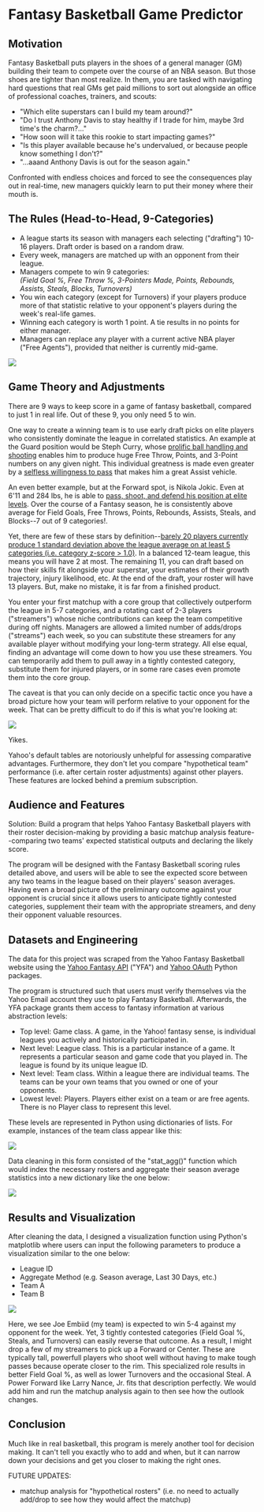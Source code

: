 # Fantasy Basketball Game Predictor

## Motivation
Fantasy Basketball puts players in the shoes of a general manager (GM) building their team to compete over the course of an NBA season. But those shoes are tighter than most realize. In them, you are tasked with navigating hard questions that real GMs get paid millions to sort out alongside an office of professional coaches, trainers, and scouts: 

- "Which elite superstars can I build my team around?"
- "Do I trust Anthony Davis to stay healthy if I trade for him, maybe 3rd time's the charm?..."
- "How soon will it take this rookie to start impacting games?"
- "Is this player available because he's undervalued, or because people know something I don't?"
- "...aaand Anthony Davis is out for the season again."

Confronted with endless choices and forced to see the consequences play out in real-time, new managers quickly learn to put their money where their mouth is.

## The Rules (Head-to-Head, 9-Categories)
  - A league starts its season with managers each selecting ("drafting") 10-16 players. Draft order is based on a random draw.
  - Every week, managers are matched up with an opponent from their league.
  - Managers compete to win 9 categories: \
    _(Field Goal %, Free Throw %, 3-Pointers Made, Points, Rebounds, Assists, Steals, Blocks, Turnovers)_
  - You win each category (except for Turnovers) if your players produce more of that statistic relative to your opponent's players during the week's real-life games.
  - Winning each category is worth 1 point. A tie results in no points for either manager.
  - Managers can replace any player with a current active NBA player ("Free Agents"), provided that neither is currently mid-game. 

![](https://github.com/mattguev/hoop-dreams/blob/main/yfmatchup.JPG?raw=true)

## Game Theory and Adjustments

There are 9 ways to keep score in a game of fantasy basketball, compared to just 1 in real life. Out of these 9, you only need 5 to win.

One way to create a winning team is to use early draft picks on elite players who consistently dominate the league in correlated statistics. An example at the Guard position would be Steph Curry, whose [prolific ball handling and shooting](https://www.youtube.com/watch?v=7fPcse1phtk) enables him to produce huge Free Throw, Points, and 3-Point numbers on any given night. This individual greatness is made even greater by a [selfless willingness to pass](https://www.youtube.com/watch?v=rL_OflGAg1M) that makes him a great Assist vehicle.

An even better example, but at the Forward spot, is Nikola Jokic. Even at 6'11 and 284 lbs, he is able to [pass, shoot, and defend his position at elite levels](https://www.youtube.com/watch?v=hQQQDc98efQ). Over the course of a Fantasy season, he is consistently above average for Field Goals, Free Throws, Points, Rebounds, Assists, Steals, and Blocks--7 out of 9 categories!.

Yet, there are few of these stars by definition--[barely 20 players currently produce 1 standard deviation above the league average on at least 5 categories (i.e. category z-score > 1.0)](https://hashtagbasketball.com/fantasy-basketball-rankings). In a balanced 12-team league, this means you will have 2 at most. The remaining 11, you can draft based on how their skills fit alongside your superstar, your estimates of their growth trajectory, injury likelihood, etc. At the end of the draft, your roster will have 13 players. But, make no mistake, it is far from a finished product.

You enter your first matchup with a core group that collectively outperform the league in 5-7 categories, and a rotating cast of 2-3 players ("streamers") whose niche contributions can keep the team competitive during off nights. Managers are allowed a limited number of adds/drops ("streams") each week, so you can substitute these streamers for any available player without modifying your long-term strategy. All else equal, finding an advantage will come down to how you use these streamers. You can temporarily add them to pull away in a tightly contested category, substitute them for injured players, or in some rare cases even promote them into the core group. 

The caveat is that you can only decide on a specific tactic once you have a broad picture how your team will perform relative to your opponent for the week. That can be pretty difficult to do if this is what you're looking at:

![](https://github.com/mattguev/hoop-dreams/blob/main/yfmatchup2.JPG?raw=true)

Yikes. 

Yahoo's default tables are notoriously unhelpful for assessing comparative advantages. Furthermore, they don't let you compare "hypothetical team" performance (i.e. after certain roster adjustments) against other players. These features are locked behind a premium subscription.

## Audience and Features
Solution: Build a program that helps Yahoo Fantasy Basketball players with their roster decision-making by providing a basic matchup analysis feature--comparing two teams' expected statistical outputs and declaring the likely score.

The program will be designed with the Fantasy Basketball scoring rules detailed above, and users will be able to see the expected score between any two teams in the league based on their players' season averages. Having even a broad picture of the preliminary outcome against your opponent is crucial since it allows users to anticipate tightly contested categories, supplement their team with the appropriate streamers, and deny their opponent valuable resources. 

## Datasets and Engineering 

The data for this project was scraped from the Yahoo Fantasy Basketball website using the [Yahoo Fantasy API](https://yahoo-fantasy-api.readthedocs.io/en/latest/introduction.html) ("YFA") and [Yahoo OAuth](https://pypi.org/project/yahoo-oauth/) Python packages.

The program is structured such that users must verify themselves via the Yahoo Email account they use to play Fantasy Basketball. Afterwards, the YFA package grants them access to fantasy information at various abstraction levels:
- Top level: Game class. A game, in the Yahoo! fantasy sense, is individual leagues you actively and historically participated in.
- Next level: League class. This is a particular instance of a game. It represents a particular season and game code that you played in. The league is found by its unique league ID.
- Next level: Team class. Within a league there are individual teams. The teams can be your own teams that you owned or one of your opponents.
- Lowest level: Players. Players either exist on a team or are free agents. There is no Player class to represent this level.

These levels are represented in Python using dictionaries of lists. For example, instances of the team class appear like this:

![](https://github.com/mattguev/hoop-dreams/blob/main/roster1.JPG?raw=true)

Data cleaning in this form consisted of the "stat_agg()" function which would index the necessary rosters and aggregate their season average statistics into a new dictionary like the one below:

![](https://github.com/mattguev/hoop-dreams/blob/main/cleanroster.JPG?raw=true)

## Results and Visualization

After cleaning the data, I designed a visualization function using Python's matplotlib where users can input the following parameters to produce a visualization similar to the one below: 
- League ID
- Aggregate Method (e.g. Season average, Last 30 Days, etc.)
- Team A
- Team B 

![](https://github.com/mattguev/hoop-dreams/blob/main/matchupviz1.JPG?raw=true)

Here, we see Joe Embiid (my team) is expected to win 5-4 against my opponent for the week. Yet, 3 tightly contested categories (Field Goal %, Steals, and Turnovers) can easily reverse that outcome. As a result, I might drop a few of my streamers to pick up a Forward or Center. These are typically tall, powerfull players who shoot well without having to make tough passes because operate closer to the rim. This specialized role results in better Field Goal %, as well as lower Turnovers and the occasional Steal. A Power Forward like Larry Nance, Jr. fits that description perfectly. We would add him and run the matchup analysis again to then see how the outlook changes. 

## Conclusion
Much like in real basketball, this program is merely another tool for decision making. It can't tell you exactly who to add and when, but it can narrow down your decisions and get you closer to making the right ones.

FUTURE UPDATES: 
- matchup analysis for "hypothetical rosters" (i.e. no need to actually add/drop to see how they would affect the matchup)
